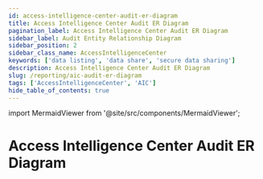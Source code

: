 ```yaml
---
id: access-intelligence-center-audit-er-diagram
title: Access Intelligence Center Audit ER Diagram
pagination_label: Access Intelligence Center Audit ER Diagram
sidebar_label: Audit Entity Relationship Diagram
sidebar_position: 2
sidebar_class_name: AccessIntelligenceCenter
keywords: ['data listing', 'data share', 'secure data sharing']
description: Access Intelligence Center Audit ER Diagram
slug: /reporting/aic-audit-er-diagram
tags: ['AccessIntelligenceCenter', 'AIC']
hide_table_of_contents: true
---
```


import MermaidViewer from '@site/src/components/MermaidViewer';

# Access Intelligence Center Audit ER Diagram


<MermaidViewer diagram='erDiagram
    AUDIT {
        varchar ID PK "The primary key"
        varchar ID "Unique ID of Audit Event"
        String POD "the pod"
        String ORG "Customer organization"
        varchar TENANT_ID "Unique ID of customer organization"
        Timestamp CREATED "Date Audit Event Created"
        String ACTION "The action taken related to the Audit Event"
        String TYPE "The type of Audit Event, example SSO, ROLE, USER_MANAGER, etc."
        String ACTOR_NAME "Who/what performed the action, this can be an Identity or a Service name"
        String TARGET_NAME "Who/what the action was performed on, this can be an Identity or a Service name"
        String STACK "Which internal service was associated with the Audit Event"
        String TRACKING_NUMBER "Internal tracking ID number associated with the Audit Event"
        String IP_ADDRESS "IP Address related to Audit Event if available"
        String DETAILS "Any additional details related to the Audit Event"
        String SOURCE_NAME "Name of the Source associated with the Audit Event"
        String ACCOUNT_NAME "Name of Account associated with the Audit Event"
        String HOST_NAME "Host Name related to Audit Event if available"
        String INFO "Any additional info that might be available"
        String ERROR "Any error messages associated with the Audit Event"
        varchar SOURCE_ID "The ID of the source associated with the Audit Event"
        String OPERATION "What operation took place on the Audit Event, examples include SETUP, UPDATE, REQUEST, etc."
        String STATUS "What was the status of the Audit Event, examples include PASSED, FAILED, TERMINATED, etc."
        String TECHNICAL_NAME "The underlying technical Audit Event name"
        String NAME "The friendly name description of the Audit Event"
        Timestamp SYNC_DATE "Date Audit Event Synced"
    }'></MermaidViewer>



